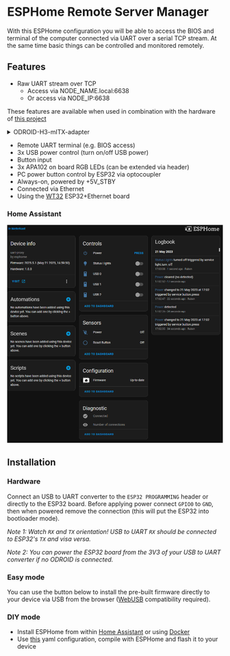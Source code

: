 # ESPHome Remote Server Manager

With this ESPHome configuration you will be able to access the BIOS and terminal of the computer connected via UART over a serial TCP stream. At the same time basic things can be controlled and monitored remotely.

## Features

- Raw UART stream over TCP
  - Access via NODE_NAME.local:6638
  - Or access via NODE_IP:6638

These features are available when used in combination with the hardware of [this project](https://github.com/ruben-iteng/ODROID-H3-mITX-adapter)

<details>
  <summary>ODROID-H3-mITX-adapter</summary>

  ![Hardware](./assets/odroid_h3p_mitx_adapter_ws32.jpeg)

</details>

- Remote UART terminal (e.g. BIOS access)
- 3x USB power control (turn on/off USB power)
- Button input
- 3x APA102 on board RGB LEDs (can be extended via header)
- PC power button control by ESP32 via optocoupler
- Always-on, powered by +5V_STBY
- Connected via Ethernet
- Using the [WT32](https://github.com/ruben-iteng/ESPHome-Remote-Server-Manager/blob/main/documents/WT32-ETH01_datasheet_V1.1-en.pdf) ESP32+Ethernet board

### Home Assistant

![Home Assistant sensors](./assets/home_assistant_sensors.png)

## Installation

### Hardware

Connect an USB to UART converter to the `ESP32 PROGRAMMING` header or directly to the ESP32 board.
Before applying power connect `GPIO0` to `GND`, then when powered remove the connection (this will put the ESP32 into bootloader mode).

*Note 1: Watch `RX` and `TX` orientation! USB to UART `RX` should be connected to ESP32's `TX` and visa versa.*

*Note 2: You can power the ESP32 board from the 3V3 of your USB to UART converter if no ODROID is connected.*

### Easy mode

You can use the button below to install the pre-built firmware directly to your device via USB from the browser ([WebUSB](https://en.wikipedia.org/wiki/WebUSB) compatibility required).

<esp-web-install-button manifest="./manifest.json"></esp-web-install-button>

<script type="module" src="https://unpkg.com/esp-web-tools@9.1.0/dist/web/install-button.js?module"></script>

### DIY mode

- Install ESPHome from within [Home Assistant](https://esphome.io/guides/getting_started_command_line.html) or using [Docker](https://esphome.io/guides/getting_started_command_line.html)
- Use [this](https://github.com/ruben-iteng/ESPHome-Remote-Server-Manager/blob/main/remote_server_manager.yaml) yaml configuration, compile with ESPHome and flash it to your device
